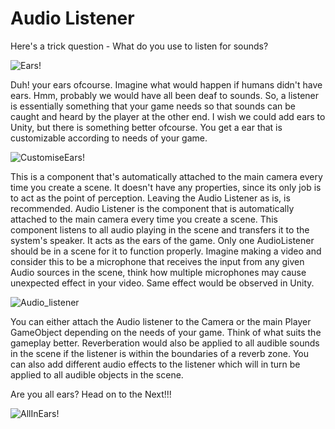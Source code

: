 # Audio Listener

Here's a trick question - What do you use to listen for sounds?

![Ears!](https://media.giphy.com/media/vMqI26g7AvNcbDSLRN/giphy.gif)

Duh! your ears ofcourse. Imagine what would happen if humans didn't have ears. Hmm, probably we would have all been deaf to sounds. So, a listener is essentially something that your game needs so that sounds can be caught and heard by the player at the other end. I wish we could add ears to Unity, but there is something better ofcourse. You get a ear that is customizable according to needs of your game.

![CustomiseEars!](https://media.giphy.com/media/MWKEOz30XSS253y1od/giphy.gif)

This is a component that's automatically attached to the main camera every time you create a scene. It doesn't have any properties, since its only job is to act as the point of perception. Leaving the Audio Listener as is, is recommended.
Audio Listener is the component that is automatically attached to the main camera every time you create a scene.
This component listens to all audio playing in the scene and transfers it to the system's speaker. It acts as the ears of the game. Only one AudioListener should be in a scene for it to function properly. Imagine making a video and consider this to be a microphone that receives the input from any given Audio sources in the scene, think how multiple microphones may cause unexpected effect in your video. Same effect would be observed in Unity.

![Audio_listener](https://user-images.githubusercontent.com/44625252/152986435-b82ee526-5883-4c7f-9beb-814dc8cd6c48.png)

You can either attach the Audio listener to the Camera or the main Player GameObject depending on the needs of your game. Think of what suits the gameplay better. Reverberation would also be applied to all audible sounds in the scene if the listener is within the boundaries of a reverb zone. You can also add different audio effects to the listener which will in turn be applied to all audible objects in the scene.

Are you all ears? Head on to the Next!!!

![AllInEars!](https://media.giphy.com/media/xT9IgpxorXdkhoQle8/giphy.gif)
